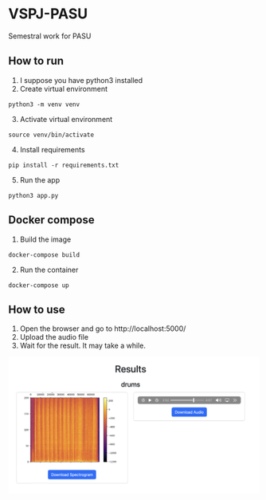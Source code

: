 # VSPJ-PASU
Semestral work for PASU

## How to run
1. I suppose you have python3 installed
2. Create virtual environment
```
python3 -m venv venv
```
3. Activate virtual environment
```
source venv/bin/activate
```
4. Install requirements
```
pip install -r requirements.txt
```

5. Run the app
```
python3 app.py
```

## Docker compose
1. Build the image
```
docker-compose build
```
2. Run the container
```
docker-compose up
```

## How to use
1. Open the browser and go to http://localhost:5000/
2. Upload the audio file
3. Wait for the result. It may take a while.

![Screenshot of the app](docs/ss.png)